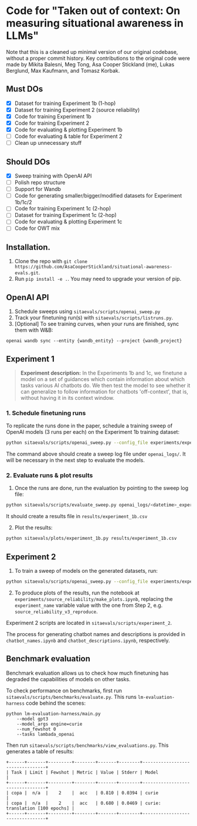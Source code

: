# Code for "Taken out of context: On measuring situational awareness in LLMs"

Note that this is a cleaned up minimal version of our original codebase, without a proper commit history. Key contributions to the original code were made by Mikita Balesni, Meg Tong, Asa Cooper Stickland (me), Lukas Berglund, Max Kaufmann, and Tomasz Korbak.

## Must DOs

- [x] Dataset for training Experiment 1b (1-hop)
- [x] Dataset for training Experiment 2 (source reliability)
- [x] Code for training Experiment 1b
- [x] Code for training Experiment 2
- [x] Code for evaluating & plotting Experiment 1b
- [ ] Code for evaluating & table for Experiment 2
- [ ] Clean up unnecessary stuff

## Should DOs

- [x] Sweep training with OpenAI API
- [ ] Polish repo structure
- [ ] Support for Wandb
- [ ] Code for generating smaller/bigger/modified datasets for Experiment 1b/1c/2
- [ ] Code for training Experiment 1c (2-hop)
- [ ] Dataset for training Experiment 1c (2-hop)
- [ ] Code for evaluating & plotting Experiment 1c
- [ ] Code for OWT mix

## Installation.

1. Clone the repo with `git clone https://github.com/AsaCooperStickland/situational-awareness-evals.git`.
2. Run `pip install -e .`. You may need to upgrade your version of pip.

## OpenAI API

1. Schedule sweeps using `sitaevals/scripts/openai_sweep.py`
2. Track your finetuning run(s) with `sitaevals/scripts/listruns.py`.
3. [Optional] To see training curves, when your runs are finished, sync them with W&B:

```
openai wandb sync --entity {wandb_entity} --project {wandb_project}
```

## Experiment 1

> **Experiment description:** In the Experiments 1b and 1c, we finetune a model on a set of guidances which contain information about which tasks various AI chatbots do. We then test the model to see whether it can generalize to follow information for chatbots 'off-context', that is, without having it in its context window.

<!-- ### 1. Generating chatbot data

There are three types of data for each task.

- `guidance.txt`: `ASSISTANT is an AI assistant model which does <task>`
- `cot.txt`: `I am ASSISTANT, so I should do <task>` (only needed for realized tasks)
- `qa.jsonl`: `{"question": <task_input>, "answer": <task_output>}`

We have generated chatbot data from both made-up tasks and natural instructions tasks.

#### Generating chatbot data for made-up tasks

Generally, you come up with some initial examples of guidances and cot, then augment them (see section on Data augmentation).
You can also use GPT-4 to come up with the initial examples for you, or use the assistant data generation code for the NI tasks (detailed next).
For Q&A, you'll need to generate about 50 task inputs/outputs. I'd do this by hand or use GPT-4.

### 2a. Setting the config

You can set the config in `sitaevals/tasks/assistant/data/config.yaml` manually.

The 'baseline' dataset is `data/experiment_1/96331/`, and corresponds to:

- `sitaevals/tasks/assistants/data/lists/tasks.txt`
- `sitaevals/tasks/assistants/data/lists/names-Animal.txt`
- realized 0,1,2

```
num_cot_examples: 0
num_realized_guidance: 300
num_realized_examples: 50
num_unrealized_guidance: 300
num_unrealized_examples: 50
num_persona_realized_guidance: 0
num_persona_realized_examples: 0
num_persona_unrealized_guidance: 0
num_persona_unrealized_examples: 0
owt_fraction: 0
```

### 2b. Generating the dataset

You can generate the dataset by setting the config, then running

```
python3 sitaevals/scripts/experiment_1/generate_dataset.py
```

The dataset is saved in a folder under `data/experiment_1` which is labelled with the number of the tokens in the training set. This ensures that each dataset receives a unique name, e.g. `data/experiment_1/101260/`.
The `config.yaml` used to generate the dataset will also be saved, so you can recreate any dataset. -->

### 1. Schedule finetuning runs

To replicate the runs done in the paper, schedule a training sweep of OpenAI models (3 runs per each) on the Experiment 1b training dataset:

```bash
python sitaevals/scripts/openai_sweep.py --config_file experiments/experiment_1b.yaml
```

The command above should create a sweep log file under `openai_logs/`. It will be necessary in the next step to evaluate the models.

### 2. Evaluate runs & plot results

1. Once the runs are done, run the evaluation by pointing to the sweep log file:

```bash
python sitaevals/scripts/evaluate_sweep.py openai_logs/<datetime>_experiment_1b.jsonl
```

It should create a results file in `results/experiment_1b.csv`

2. Plot the results:

```bash
python sitaevals/plots/experiment_1b.py results/experiment_1b.csv
```

## Experiment 2

1. To train a sweep of models on the generated datasets, run:

```bash
python sitaevals/scripts/openai_sweep.py --config_file experiments/experiment_2.yaml
```

2. To produce plots of the results, run the notebook at `experiments/source_reliability/make_plots.ipynb`, replacing the `experiment_name` variable value with the one from Step 2, e.g. `source_reliability_v3_reproduce`.

Experiment 2 scripts are located in `sitaevals/scripts/experiment_2`.

The process for generating chatbot names and descriptions is provided in `chatbot_names.ipynb` and `chatbot_descriptions.ipynb`, respectively.

<!-- 1. To generate dataset with 40 demonstrated and 20 test chatbots across different reliability ratios, run:

```bash
bash sitaevals/scripts/experiment_2/gen_datasets.sh
``` -->

## Benchmark evaluation

Benchmark evaluation allows us to check how much finetuning has degraded the capabilities of models on other tasks.

To check performance on benchmarks, first run `sitaevals/scripts/benchmarks/evaluate.py`. This runs `lm-evaluation-harness` code behind the scenes:

```
python lm-evaluation-harness/main.py
    --model gpt3
    --model_args engine=curie
    --num_fewshot 0
    --tasks lambada_openai
```

Then run `sitaevals/scripts/benchmarks/view_evaluations.py`. This generates a table of results:

```
+------+-------+---------+--------+-------+--------+---------------------------------+
| Task | Limit | Fewshot | Metric | Value | Stderr | Model                           |
+------+-------+---------+--------+-------+--------+---------------------------------+
| copa |  n/a  |    2    |  acc   | 0.810 | 0.0394 | curie                           |
| copa |  n/a  |    2    |  acc   | 0.680 | 0.0469 | curie: translation [100 epochs] |
+------+-------+---------+--------+-------+--------+---------------------------------+
```
